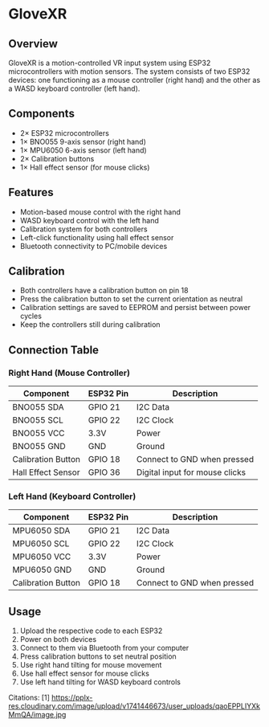 # GloveXR

## Overview
GloveXR is a motion-controlled VR input system using ESP32 microcontrollers with motion sensors. The system consists of two ESP32 devices: one functioning as a mouse controller (right hand) and the other as a WASD keyboard controller (left hand).

## Components
- 2× ESP32 microcontrollers
- 1× BNO055 9-axis sensor (right hand)
- 1× MPU6050 6-axis sensor (left hand)
- 2× Calibration buttons
- 1× Hall effect sensor (for mouse clicks)

## Features
- Motion-based mouse control with the right hand
- WASD keyboard control with the left hand
- Calibration system for both controllers
- Left-click functionality using hall effect sensor
- Bluetooth connectivity to PC/mobile devices

## Calibration
- Both controllers have a calibration button on pin 18
- Press the calibration button to set the current orientation as neutral
- Calibration settings are saved to EEPROM and persist between power cycles
- Keep the controllers still during calibration

## Connection Table

### Right Hand (Mouse Controller)

| Component | ESP32 Pin | Description |
|-----------|-----------|-------------|
| BNO055 SDA | GPIO 21 | I2C Data |
| BNO055 SCL | GPIO 22 | I2C Clock |
| BNO055 VCC | 3.3V | Power |
| BNO055 GND | GND | Ground |
| Calibration Button | GPIO 18 | Connect to GND when pressed |
| Hall Effect Sensor | GPIO 36 | Digital input for mouse clicks |

### Left Hand (Keyboard Controller)

| Component | ESP32 Pin | Description |
|-----------|-----------|-------------|
| MPU6050 SDA | GPIO 21 | I2C Data |
| MPU6050 SCL | GPIO 22 | I2C Clock |
| MPU6050 VCC | 3.3V | Power |
| MPU6050 GND | GND | Ground |
| Calibration Button | GPIO 18 | Connect to GND when pressed |

## Usage
1. Upload the respective code to each ESP32
2. Power on both devices
3. Connect to them via Bluetooth from your computer
4. Press calibration buttons to set neutral position
5. Use right hand tilting for mouse movement
6. Use hall effect sensor for mouse clicks
7. Use left hand tilting for WASD keyboard controls

Citations:
[1] https://pplx-res.cloudinary.com/image/upload/v1741446673/user_uploads/qaoEPPLIYXkMmQA/image.jpg
